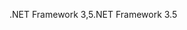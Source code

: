  <span data-ttu-id="8eee8-101">.NET Framework 3,5</span><span class="sxs-lookup"><span data-stu-id="8eee8-101">.NET Framework 3.5</span></span> 
